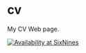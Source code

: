# cv
My CV Web page.

[![Availability at SixNines](http://www.sixnines.io/b/0e54)](http://www.sixnines.io/h/0e54)

